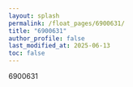 ```yaml
---
layout: splash
permalink: /float_pages/6900631/
title: "6900631"
author_profile: false
last_modified_at: 2025-06-13
toc: false
---
```

 
6900631
